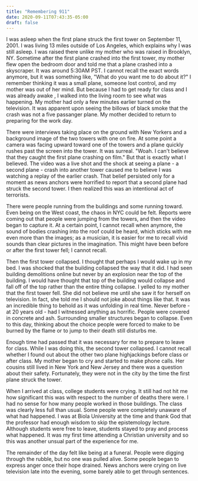 ```yaml
---
title: "Remembering 911"
date: 2020-09-11T07:43:35-05:00
draft: false
---
```


I was asleep when the first plane struck the first tower on September 11, 2001. I was living 13 miles outside of Los Angeles, which explains why I was still asleep. I was raised there unlike my mother who was raised in Brooklyn, NY. Sometime after the first plane crashed into the first tower, my mother flew open the bedroom door and told me that a plane crashed into a skyscraper. It was around 5:30AM PST. I cannot recall the exact words anymore, but it was something like, "What do you want me to do about it?" I remember thinking it was a small plane, someone lost control, and my mother was out of her mind. But because I had to get ready for class and I was already awake , I walked into the living room to see what was happening. My mother had only a few minutes earlier turned on the television. It was apparent upon seeing the billows of black smoke that the crash was not a five passanger plane. My mother decided to return to preparing for the work day. 

There were interviews taking place on the ground with New Yorkers and a background image of the two towers with one on fire. At some point a camera was facing upward toward one of the towers and a plane quickly rushes past the screen into the tower. It was surreal. "Woah. I can't believe that they caught the first plane crashing on film." But that is exactly what I believed. The video was a live shot and the shock at seeing a plane - a second plane - crash into another tower caused me to believe I was watching a replay of the earlier crash. That belief persisted only for a moment as news anchors were horrified to report that a second plane had struck the second tower. I then realized this was an intentional act of terrorists.

There were people running from the buildings and some running toward. Even being on the West coast, the chaos in NYC could be felt. Reports were coming out that people were jumping from the towers, and then the video began to capture it. At a certain point, I cannot recall when anymore, the sound of bodies crashing into the roof could be heard, which sticks with me even more than the images; as a musician, it is easier for me to recall vivid sounds than clear pictures in the imagination. This might have been before or after the first tower fell; I cannot recall.

Then the first tower collapsed. I thought that perhaps I would wake up in my bed. I was shocked that the building collapsed the way that it did. I had seen building demolitions online but never by an explosion near the top of the building. I would have thought that top of the building would collapse and fall off of the top rather than the entire thing collapse. I yelled to my mother that the first tower fell. She did not believe me until she saw it for herself on television. In fact, she told me I should not joke about things like that. It was an incredible thing to behold as it was unfolding in real time. Never before - at 20 years old - had I witnessed anything as horrific. People were covered in concrete and ash. Surrounding smaller structures began to collapse. Even to this day, thinking about the choice people were forced to make to be burned by the flame or to jump to their death still disturbs me.

Enough time had passed that it was necessary for me to prepare to leave for class. While I was doing this, the second tower collapsed. I cannot recall whether I found out about the other two plane highjackings before class or after class. My mother began to cry and started to make phone calls. Her cousins still lived in New York and New Jersey and there was a question about their safety. Fortunately, they were not in the city by the time the first plane struck the tower. 

When I arrived at class, college students were crying. It still had not hit me how significant this was with respect to the number of deaths there were. I had no sense for how many people worked in those buildings. The class was clearly less full than usual. Some people were completely unaware of what had happened. I was at Biola University at the time and thank God that the professor had enough wisdom to skip the epistemology lecture. Although students were free to leave, students stayed to pray and process what happened. It was my first time attending a Christian university and so this was another unsual part of the experience for me.

The remainder of the day felt like being at a funeral. People were digging through the rubble, but no one was pulled alive. Some people began to express anger once their hope drained. News anchors were crying on live television late into the evening, some barely able to get through sentences. 